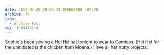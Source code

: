 ```yaml
---
date: 2017-04-29 20:50:44.000000000 -07:00
archive: fb
tags: 
  - Archive Post
id: '1493524244'
---
```


Sophie's been sewing a Hei Hei hat tonight to wear to Comicon. (Hei Hei for the uninitiated is the chicken from Moana.) I love all her nutty projects.
